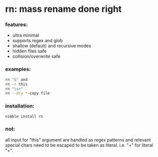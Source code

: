 # rn: mass rename done right


### features:
+ ultra minimal
+ supports regex and glob
+ shallow (default) and recursive modes
+ hidden files safe
+ collision/overwrite safe


### examples:
```bash
rn "&" and
rn -r this
rn "\s+" -
rn --dry *-copy file
```


### installation:
```bash
nimble install rn
```


### not:
  all input for "this" argument are handled as regex patterns and relevant special chars need to be escaped to be taken as literal. i.e. "\+" for literal "+".
